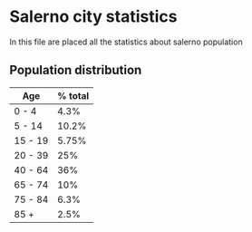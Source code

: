 # Salerno city statistics

In this file are placed all the statistics about salerno population 

## Population distribution

| Age     | % total |
| ------- | ------- |
| 0 - 4   | 4.3%    |
| 5 - 14  | 10.2%   |
| 15 - 19 | 5.75%   |
| 20 - 39 | 25%     |
| 40 - 64 | 36%     |
| 65 - 74 | 10%     |
| 75 - 84 | 6.3%    |
| 85 +    | 2.5%    |